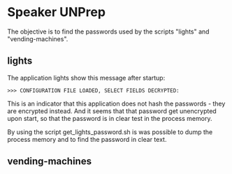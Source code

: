 # Speaker UNPrep
The objective is to find the passwords used by the scripts "lights" and "vending-machines".

## lights
The application lights show this message after startup:

    >>> CONFIGURATION FILE LOADED, SELECT FIELDS DECRYPTED:

This is an indicator that this application does not hash the passwords - they are encrypted instead. And it seems that that password get unencrypted upon start, so that the password is in clear test in the process memory.

By using the script get_lights_password.sh is was possible to dump the process memory and to find the password in clear text.



## vending-machines

<!--stackedit_data:
eyJoaXN0b3J5IjpbLTMwOTI2OTY5M119
-->